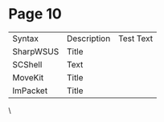 # Page 10

|           |             |           |
| --------- | ----------- | --------- |
| Syntax    | Description | Test Text |
| SharpWSUS | Title       |           |
| SCShell   | Text        |           |
| MoveKit   | Title       |           |
| ImPacket  | Title       |           |

\
